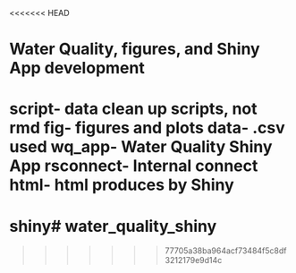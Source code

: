 <<<<<<< HEAD
# Water Quality, figures, and Shiny App development


script- data clean up scripts, not rmd
fig- figures and plots
data- .csv used 
wq_app- Water Quality Shiny App
rsconnect- Internal connect
html- html produces by Shiny
=======
# shiny# water_quality_shiny
>>>>>>> 77705a38ba964acf73484f5c8df3212179e9d14c
